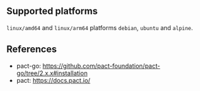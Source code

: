 <!-- markdownlint-disable MD041 -->

## Supported platforms

`linux/amd64` and `linux/arm64` platforms `debian`, `ubuntu` and `alpine`.

## References

- pact-go: <https://github.com/pact-foundation/pact-go/tree/2.x.x#installation>
- pact: <https://docs.pact.io/>
